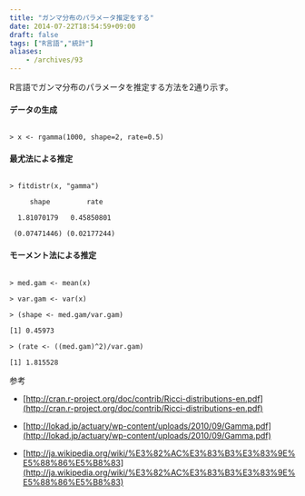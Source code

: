 ```yaml
---
title: "ガンマ分布のパラメータ推定をする"
date: 2014-07-22T18:54:59+09:00
draft: false
tags: ["R言語","統計"]
aliases:
    - /archives/93
---
```


R言語でガンマ分布のパラメータを推定する方法を2通り示す。

####  データの生成
~~~{code}
> x <- rgamma(1000, shape=2, rate=0.5)
~~~

#### 最尤法による推定
~~~{code}
> fitdistr(x, "gamma")
     shape         rate   
  1.81070179   0.45850801 
 (0.07471446) (0.02177244)
~~~

#### モーメント法による推定
~~~~{code}
> med.gam <- mean(x)
> var.gam <- var(x)
> (shape <- med.gam/var.gam)
[1] 0.45973
> (rate <- ((med.gam)^2)/var.gam)
[1] 1.815528
~~~~

参考

* [http://cran.r-project.org/doc/contrib/Ricci-distributions-en.pdf](http://cran.r-project.org/doc/contrib/Ricci-distributions-en.pdf)
* [http://lokad.jp/actuary/wp-content/uploads/2010/09/Gamma.pdf](http://lokad.jp/actuary/wp-content/uploads/2010/09/Gamma.pdf)
* [http://ja.wikipedia.org/wiki/%E3%82%AC%E3%83%B3%E3%83%9E%E5%88%86%E5%B8%83](http://ja.wikipedia.org/wiki/%E3%82%AC%E3%83%B3%E3%83%9E%E5%88%86%E5%B8%83)

